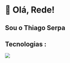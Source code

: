 
# 👋 Olá, Rede!
## Sou o Thiago Serpa 


## Tecnologias :
<img src="https://cdn.jsdelivr.net/gh/devicons/devicon@latest/icons/python/python-original-wordmark.svg" />

<!--
**ThiagoMLS/ThiagoMLS** is a ✨ _special_ ✨ repository because its `README.md` (this file) appears on your GitHub profile.

Here are some ideas to get you started:

- 🔭 I’m currently working on ...
- 🌱 I’m currently learning ...
- 👯 I’m looking to collaborate on ...
- 🤔 I’m looking for help with ...
- 💬 Ask me about ...
- 📫 How to reach me: ...
- 😄 Pronouns: ...
- ⚡ Fun fact: ...
-->
